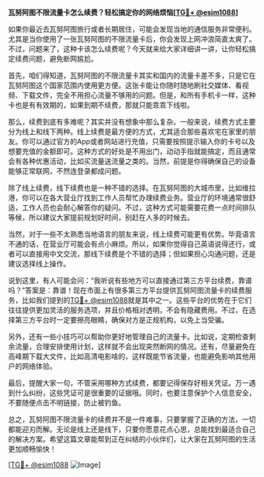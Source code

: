 **瓦努阿图不限流量卡怎么续费？轻松搞定你的网络烦恼[[TG💪+ @esim1088](https://t.me/s/esim1088)]**

如果你最近去瓦努阿图旅行或者长期居住，可能会发现当地的通信服务非常便利。尤其是当你使用了一张瓦努阿图的不限流量卡后，你会发现上网冲浪简直太爽了。不过，问题来了，这种卡该怎么续费呢？今天就来给大家详细讲一讲，让你轻松搞定续费问题，避免断网尴尬。

首先，咱们得知道，瓦努阿图的不限流量卡其实和国内的流量卡差不多，只是它在瓦努阿图这个国家范围内使用更方便。这张卡能让你随时随地刷社交媒体、看视频、下载文件，完全不用担心流量不够用的问题。但是，和所有手机卡一样，这种卡也是有有效期的，如果到期不续费，那就只能乖乖下线啦。

那么，续费到底有多难呢？其实并没有想象中那么复杂。一般来说，续费方式主要分为线上和线下两种。线上续费是最方便的方式，尤其适合那些喜欢宅在家里的朋友。你可以通过官方的App或者网站进行充值，只需要按照提示输入你的卡号以及想要充值的金额即可。这种方式的好处是不用出门，动动手指就能搞定，而且通常会有各种优惠活动，比如买流量送流量之类的。当然，前提是你得确保自己的设备能够正常联网，不然连登录都成问题。

除了线上续费，线下续费也是一种不错的选择。在瓦努阿图的大城市里，比如维拉港，你可以在各大营业厅找到工作人员帮忙办理续费业务。营业厅的环境通常很舒适，工作人员也会耐心解答你的疑问。不过，这种方式可能需要花费一点时间排队等候，所以建议大家提前规划好时间，别赶在人多的时候去。

当然，对于一些不太熟悉当地语言的朋友来说，线上续费可能更有优势。毕竟语言不通的话，在营业厅可能会有点小麻烦。所以，如果你觉得自己英语说得还行，或者可以直接用中文交流，那线下续费是个不错的选择；但如果担心沟通问题，还是建议选择线上操作。

说到这里，有人可能会问：“我听说有些地方可以直接通过第三方平台续费，靠谱吗？”答案是：靠谱！现在市面上有很多第三方平台提供瓦努阿图流量卡的续费服务，比如我们提到的[TG💪+ @esim1088](https://t.me/s/esim1088)就是其中之一。这些平台的优势在于它们往往提供更加灵活的服务选项，并且价格相对透明，不会有隐藏费用。不过，在选择第三方平台时一定要擦亮眼睛，确保对方是正规机构，以免上当受骗。

另外，还有一些小技巧可以帮助你更好地管理自己的流量卡。比如说，定期检查剩余流量，合理安排使用计划，这样就不会出现突然断网的情况。还有，尽量避免在高峰期下载大文件，比如高清电影啥的，这样既能节省流量，也能避免影响其他用户的网络体验。

最后，提醒大家一句，不管采用哪种方式续费，都要记得保存好相关凭证。万一遇到什么纠纷，这些凭证可是很重要的证据哦。同时，也要注意保护个人信息安全，不要随便点击不明链接，防止被钓鱼。

总之，瓦努阿图不限流量卡的续费并不是一件难事，只要掌握了正确的方法，一切都能迎刃而解。无论是线上还是线下，只要你愿意花点心思，总能找到最适合自己的解决方案。希望这篇文章能帮到正在纠结的小伙伴们，让大家在瓦努阿图的生活更加顺畅愉快！

[[TG💪+ @esim1088](https://t.me/s/esim1088) ![Image](https://i.postimg.cc/4NQfJmqS/Snipaste-2025-05-13-00-14-12.png)]